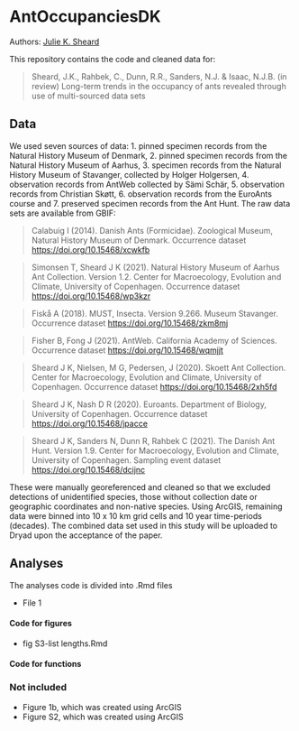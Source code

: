 # AntOccupanciesDK

Authors: [Julie K. Sheard](https://github.com/JKSheard)

This repository contains the code and cleaned data for:
>Sheard, J.K., Rahbek, C., Dunn, R.R., Sanders, N.J. & Isaac, N.J.B. (in review) Long-term trends in the occupancy of ants revealed through use of multi-sourced data sets 

## Data
We used seven sources of data: 1. pinned specimen records from the Natural History Museum of Denmark, 2. pinned specimen records from the Natural History Museum of Aarhus, 3. specimen records from the Natural History Museum of Stavanger, collected by Holger Holgersen, 4. observation records from AntWeb collected by Sämi Schär, 5. observation records from Christian Skøtt, 6. observation records from the EuroAnts course and 7. preserved specimen records from the Ant Hunt. The raw data sets are available from GBIF:

>Calabuig I (2014). Danish Ants (Formicidae). Zoological Museum, Natural History Museum of Denmark. Occurrence dataset https://doi.org/10.15468/xcwkfb

>Simonsen T, Sheard J K (2021). Natural History Museum of Aarhus Ant Collection. Version 1.2. Center for Macroecology, Evolution and Climate, University of Copenhagen. Occurrence dataset https://doi.org/10.15468/wp3kzr

>Fiskå A (2018). MUST, Insecta. Version 9.266. Museum Stavanger. Occurrence dataset https://doi.org/10.15468/zkm8mj

>Fisher B, Fong J (2021). AntWeb. California Academy of Sciences. Occurrence dataset https://doi.org/10.15468/wqmjjt

>Sheard J K, Nielsen, M G, Pedersen, J (2020). Skoett Ant Collection. Center for Macroecology, Evolution and Climate, University of Copenhagen. Occurrence dataset https://doi.org/10.15468/2xh5fd

>Sheard J K, Nash D R (2020). Euroants. Department of Biology, University of Copenhagen. Occurrence dataset https://doi.org/10.15468/jpacce

>Sheard J K, Sanders N, Dunn R, Rahbek C (2021). The Danish Ant Hunt. Version 1.9. Center for Macroecology, Evolution and Climate, University of Copenhagen. Sampling event dataset https://doi.org/10.15468/dcijnc

These were manually georeferenced and cleaned so that we excluded detections of unidentified species, those without collection date or geographic coordinates and non-native species. Using ArcGIS, remaining data were binned into 10 x 10 km grid cells and 10 year time-periods (decades). The combined data set used in this study will be uploaded to Dryad upon the acceptance of the paper. 

## Analyses
The analyses code is divided into .Rmd files

* File 1

#### Code for figures

* fig S3-list lengths.Rmd

#### Code for functions

### Not included

* Figure 1b, which was created using ArcGIS
* Figure S2, which was created using ArcGIS
